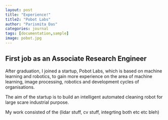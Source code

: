```yaml
---
layout: post
title: "Experience!"
title2: "Pobot Labs"
author: "Parismita Das"
categories: journal
tags: [documentation,sample]
image: pobot.jpg
---
```


## First job as an Associate Research Engineer

After graduation, I joined a startup, Pobot Labs, which is based on machine learning and robotics, to gain more experience on the area of machine learning, image processing, robotics and development cycles of organisations. 

The aim of the startup is to build an intelligent automated cleaning robot for large scare industrial purpose. 

My work consisted of the (lidar stuff, cv stuff, integrting both etc etc bleh)
